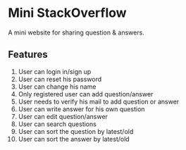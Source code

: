 # Mini StackOverflow
A mini website for sharing question & answers.

## Features 

<ol>
	<li>User can login in/sign up</li>
	<li>User can reset his password</li>
	<li>User can change his name</li>
	<li>Only registered user can add question/answer</li>
	<li>User needs to verify his mail to add question or answer</li>
	<li>User can write answer for his own question</li>
	<li>User can edit question/answer</li>
	<li>User can search questions</li>
	<li>User can sort the question by latest/old</li>
	<li>User can sort the answer by latest/old</li>
</ol>  

